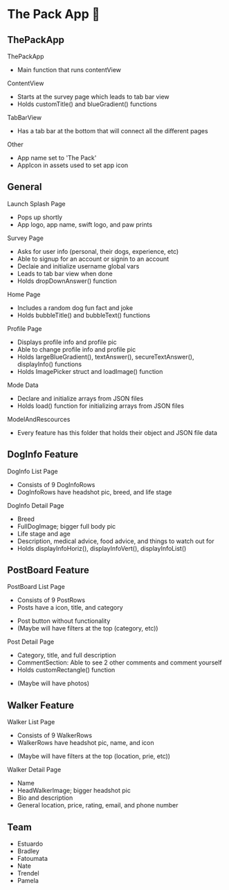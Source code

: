 # The Pack App 🐶
## ThePackApp
ThePackApp
- Main function that runs contentView

ContentView
- Starts at the survey page which leads to tab bar view
- Holds customTitle() and blueGradient() functions

TabBarView
- Has a tab bar at the bottom that will connect all the different pages

Other
- App name set to 'The Pack'
- AppIcon in assets used to set app icon

## General
Launch Splash Page
- Pops up shortly
- App logo, app name, swift logo, and paw prints

Survey Page
- Asks for user info (personal, their dogs, experience, etc)
- Able to signup for an account or signin to an account
- Declaie and initialize username global vars
- Leads to tab bar view when done
- Holds dropDownAnswer() function
    
Home Page
- Includes a random dog fun fact and joke
- Holds bubbleTitle() and bubbleText() functions

Profile Page
- Displays profile info and profile pic
- Able to change profile info and profile pic
- Holds largeBlueGradient(), textAnswer(), secureTextAnswer(), displayInfo() functions
- Holds ImagePicker struct and loadImage() function

Mode Data
- Declare and initialize arrays from JSON files
- Holds load() function for initializing arrays from JSON files

ModelAndRescources
- Every feature has this folder that holds their object and JSON file data

## DogInfo Feature
DogInfo List Page
- Consists of 9 DogInfoRows
- DogInfoRows have headshot pic, breed, and life stage

DogInfo Detail Page
- Breed
- FullDogImage; bigger full body pic
- Life stage and age
- Description, medical advice, food advice, and things to watch out for
- Holds displayInfoHoriz(), displayInfoVert(), displayInfoList()

## PostBoard Feature
PostBoard List Page
- Consists of 9 PostRows
- Posts have a icon, title, and category
* Post button without functionality
* (Maybe will have filters at the top (category, etc))

Post Detail Page
- Category, title, and full description
- CommentSection: Able to see 2 other comments and comment yourself
- Holds customRectangle() function
* (Maybe will have photos)

## Walker Feature
Walker List Page
- Consists of 9 WalkerRows
- WalkerRows have headshot pic, name, and icon
* (Maybe will have filters at the top (location, prie, etc))

Walker Detail Page
- Name
- HeadWalkerImage; bigger headshot pic
- Bio and description
- General location, price, rating, email, and phone number

## Team
- Estuardo
- Bradley
- Fatoumata
- Nate
- Trendel
- Pamela
